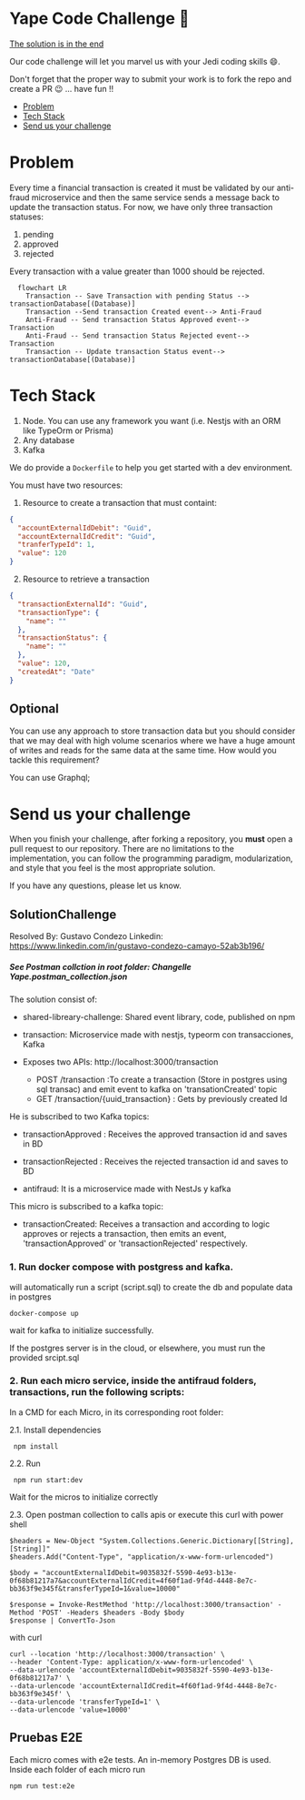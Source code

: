 # Yape Code Challenge :rocket:
[The solution is in the end](#SolutionChallenge)

Our code challenge will let you marvel us with your Jedi coding skills :smile:. 

Don't forget that the proper way to submit your work is to fork the repo and create a PR :wink: ... have fun !!

- [Problem](#problem)
- [Tech Stack](#tech_stack)
- [Send us your challenge](#send_us_your_challenge)

# Problem

Every time a financial transaction is created it must be validated by our anti-fraud microservice and then the same service sends a message back to update the transaction status.
For now, we have only three transaction statuses:

<ol>
  <li>pending</li>
  <li>approved</li>
  <li>rejected</li>  
</ol>

Every transaction with a value greater than 1000 should be rejected.

```mermaid
  flowchart LR
    Transaction -- Save Transaction with pending Status --> transactionDatabase[(Database)]
    Transaction --Send transaction Created event--> Anti-Fraud
    Anti-Fraud -- Send transaction Status Approved event--> Transaction
    Anti-Fraud -- Send transaction Status Rejected event--> Transaction
    Transaction -- Update transaction Status event--> transactionDatabase[(Database)]
```

# Tech Stack

<ol>
  <li>Node. You can use any framework you want (i.e. Nestjs with an ORM like TypeOrm or Prisma) </li>
  <li>Any database</li>
  <li>Kafka</li>    
</ol>

We do provide a `Dockerfile` to help you get started with a dev environment.

You must have two resources:

1. Resource to create a transaction that must containt:

```json
{
  "accountExternalIdDebit": "Guid",
  "accountExternalIdCredit": "Guid",
  "tranferTypeId": 1,
  "value": 120
}
```

2. Resource to retrieve a transaction

```json
{
  "transactionExternalId": "Guid",
  "transactionType": {
    "name": ""
  },
  "transactionStatus": {
    "name": ""
  },
  "value": 120,
  "createdAt": "Date"
}
```

## Optional

You can use any approach to store transaction data but you should consider that we may deal with high volume scenarios where we have a huge amount of writes and reads for the same data at the same time. How would you tackle this requirement?

You can use Graphql;

# Send us your challenge

When you finish your challenge, after forking a repository, you **must** open a pull request to our repository. There are no limitations to the implementation, you can follow the programming paradigm, modularization, and style that you feel is the most appropriate solution.

If you have any questions, please let us know.

## SolutionChallenge

Resolved  By: Gustavo Condezo
Linkedin: https://www.linkedin.com/in/gustavo-condezo-camayo-52ab3b196/

##### See Postman collction in root folder: Changelle Yape.postman_collection.json
The solution consist of:
* shared-libreary-challenge:
  Shared event library, code, published on npm
* transaction: 
   Microservice made with nestjs, typeorm con transacciones, Kafka

* Exposes two APIs:
  http://localhost:3000/transaction

    * POST /transaction :To create a transaction (Store in postgres using sql transac) and emit event to kafka on 'transationCreated' topic
    * GET /transaction/{uuid_transaction} : Gets by previously created Id

He is subscribed to two Kafka topics:
  * transactionApproved : Receives the approved transaction id and saves in BD
  * transactionRejected : Receives the rejected transaction id and saves to BD


* antifraud: It is a microservice made with NestJs y kafka

This micro is subscribed to a kafka topic:
  * transactionCreated: Receives a transaction and according to logic approves or rejects a transaction, then emits an event, 'transactionApproved' or 'transactionRejected' respectively.

### 1. Run docker compose with postgress and kafka.
   will automatically run a script (script.sql) to create the db and populate data in postgres
````shell
docker-compose up
````
wait for kafka to initialize successfully.

If the postgres server is in the cloud, or elsewhere, you must run the provided srcipt.sql
### 2. Run each micro service, inside the antifraud folders, transactions, run the following scripts:

In a CMD for each Micro, in its corresponding root folder:

2.1. Install dependencies

   ````shell
    npm install
  ````
2.2. Run

   ````shell
    npm run start:dev
   ````
Wait for the micros to initialize correctly

2.3. Open postman collection to calls apis or execute this curl
with power shell
````shell
$headers = New-Object "System.Collections.Generic.Dictionary[[String],[String]]"
$headers.Add("Content-Type", "application/x-www-form-urlencoded")

$body = "accountExternalIdDebit=9035832f-5590-4e93-b13e-0f68b81217a7&accountExternalIdCredit=4f60f1ad-9f4d-4448-8e7c-bb363f9e345f&transferTypeId=1&value=10000"

$response = Invoke-RestMethod 'http://localhost:3000/transaction' -Method 'POST' -Headers $headers -Body $body
$response | ConvertTo-Json
````
with curl
````shell
curl --location 'http://localhost:3000/transaction' \
--header 'Content-Type: application/x-www-form-urlencoded' \
--data-urlencode 'accountExternalIdDebit=9035832f-5590-4e93-b13e-0f68b81217a7' \
--data-urlencode 'accountExternalIdCredit=4f60f1ad-9f4d-4448-8e7c-bb363f9e345f' \
--data-urlencode 'transferTypeId=1' \
--data-urlencode 'value=10000'
````


## Pruebas E2E
Each micro comes with e2e tests. An in-memory Postgres DB is used.
Inside each folder of each micro run
````shell
npm run test:e2e
````
